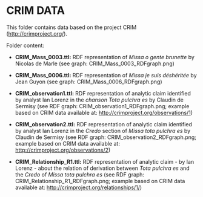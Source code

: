 # CRIM DATA
This folder contains data based on the project CRIM (http://crimproject.org/).

Folder content:
- **CRIM_Mass_0003.ttl:** RDF representation of *Missa o gente brunette* by Nicolas de Marle (see graph: CRIM_Mass_0003_RDFgraph.png)

- **CRIM_Mass_0006.ttl:** RDF representation of *Missa je suis déshéritée* by Jean Guyon (see graph: CRIM_Mass_0006_RDFgraph.png)

- **CRIM_observation1.ttl:** RDF representation of analytic claim identified by analyst Ian Lorenz in the *chanson* *Tota pulchra es* by Claudin de Sermisy (see RDF graph: CRIM_observation1_RDFgraph.png; example based on CRIM data available at: http://crimproject.org/observations/1)

- **CRIM_observation2.ttl:** RDF representation of analytic claim identified by analyst Ian Lorenz in the *Credo* section of *Missa tota pulchra es* by Claudin de Sermisy (see RDF graph: CRIM_observation2_RDFgraph.png; example based on CRIM data available at: http://crimproject.org/observations/2)

- **CRIM_Relationship_R1.ttl:** RDF representation of analytic claim - by Ian Lorenz - about the relation of derivation between *Tota pulchra es* and the *Credo* of *Missa tota pulchra es* (see RDF graph: CRIM_Relationship_R1_RDFgraph.png; example based on CRIM data available at: http://crimproject.org/relationships/1/)
